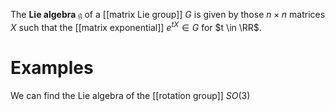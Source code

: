 The **Lie algebra** $\mathfrak{g}$ of a [[matrix Lie group]] $G$ is given by those $n \times n$ matrices $X$ such that the [[matrix exponential]] $e^{tX} \in G$ for $t \in \RR$. 

# Examples

We can find the Lie algebra of the [[rotation group]] $SO(3)$